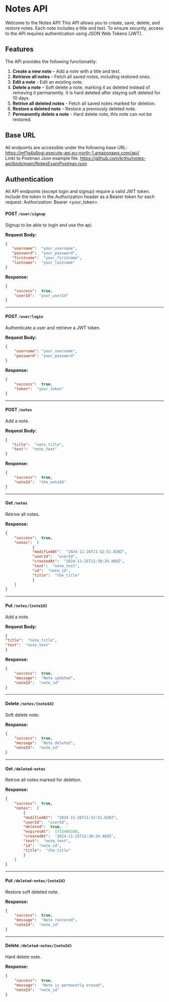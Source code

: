# Notes API

Welcome to the Notes API! This API allows you to create, save, delete, and restore notes. Each note includes a title and text. To ensure security, access to the API requires authentication using JSON Web Tokens (JWT).

## Features

The API provides the following functionality:

1.  **Create a new note**  – Add a note with a title and text.
2.  **Retrieve all notes**  – Fetch all saved notes, including restored ones.
3. **Edit a note** - Edit an existing note.
4.  **Delete a note**  – Soft delete a note, marking it as deleted instead of removing it permanently. It is hard deleted after staying soft deleted for 10 days.
5. **Retrive all deleted notes** - Fetch all saved notes marked for deletion.
6.  **Restore a deleted note**  – Restore a previously deleted note.
7. **Permanently delete a note** - Hard delete note, this note can not be restored.

## Base URL 
All endpoints are accessible under the following base URL:
https://mf1g4s6ogi.execute-api.eu-north-1.amazonaws.com/api/  
Linkt to Postman Json example file: https://github.com/krthu/notes-api/blob/main/NotesExamPostman.json 


## Authentication

All API endpoints (except login and signup) require a valid JWT token. Include the token in the Authorization header as a Bearer token for each request:
Authorization: Bearer <your_token>

#### POST `/user/signup` 
Signup to be able to login and use the api.  

**Request Body:**  

 ```json 
{
	"username":  "your_username",
	"password":  "your_password",
	"firstname":  "your_firstname",
	"lastname":  "your_lastname"
}
```
**Response:**  
```json
{
	"success":  true,
	"userId":  "your_userId"
}
```
---
#### POST `/user/login` 
Authenticate a user and retrieve a JWT token.   

**Request Body:**  
 ```json 
 { 
	 "username": "your_username", 
	 "password": "your_password" 
 }
```

**Response:**  
```json
{
	"success":  true,
	"token":  "your_token"
}
```
___
#### POST `/notes` 

Add a note.   

**Request Body:**   
 ```json 
{
	"title":  "note_title",
	"text":  "note_text"
}
```

**Response:**  
```json
{
	"success":  true,
	"noteId":  "the_noteId"
}
```
___
#### Get `/notes` 
Retrive all notes.  

**Response:** 
```json
{
	"success":  true,
	"notes":  [
			{
			"modifiedAt":  "2024-11-26T11:52:51.830Z",
			"userId":  "userId",
			"createdAt":  "2024-11-25T12:30:29.489Z",
			"text":  "note_text",
			"id":  "note_id",
			"title":  "the_title"
			}
	]
}
```

___
#### Put `/notes/{noteId}`  
Add a note.  

**Request Body:**  
 ```json 
{
"title":  "note_title",
"text":  "note_text"
}
```

**Response:**  
```json
{
	"success":  true,
	"message":  "Note updated",
	"noteId":  "note_id"
}
```
___
#### Delete `/notes/{noteId}` 
Soft delete note.  

**Response:**
```json
{
	"success":  true,
	"message":  "Note deleted",
	"noteId":  "note_id"
}
```

---
#### Get `/deleted-notes` 
Retrive all notes marked for deletion.  

**Response:**
```json
{
	"success":  true,
	"notes":  [
		{
		"modifiedAt":  "2024-11-26T11:52:51.830Z",
		"userId":  "userId",
		"deleted":  true,
		"expiresAt":  1733486108,
		"createdAt":  "2024-11-25T12:30:29.489Z",
		"text":  "note_text",
		"id":  "note_id",
		"title":  "the_title"
		}
	]
}
```

---
#### Put `/deleted-notes/{noteId}` 
Restore soft deleted note.  

**Response:**  
```json
{
	"success":  true,
	"message":  "Note restored",
	"noteId":  "note_id"
}
```
 
 ---
 #### Delete `/deleted-notes/{noteId}` 
Hard delete note.  

**Response:**
```json
{
	"success":  true,
	"message":  "Note is permanetly erased",
	"noteId":  "note_id"
}
```

